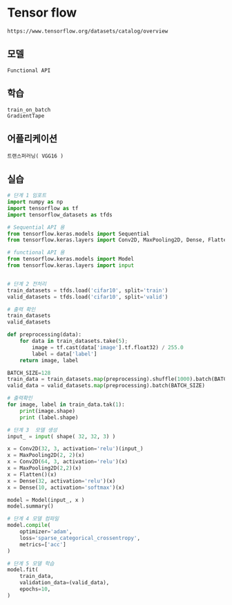 # Tensor flow
    https://www.tensorflow.org/datasets/catalog/overview

## 모델
    Functional API

## 학습
    train_on_batch
    GradientTape

## 어플리케이션
    트랜스퍼러닝( VGG16 )    

<!-- 
for data in train_datasets.take(5);
    image = tf.cast(data['image'].tf.float32) / 255.0
    label = data['label']

    # print(data['image'].shape)
    # print(data['label'])
    # print(data['image']) 
-->


## 실습
```Python
# 단계 1 임포트
import numpy as np
import tensorflow as tf
import tensorflow_datasets as tfds

# Sequential API 용
from tensorflow.keras.models import Sequential
from tensorflow.keras.layers import Conv2D, MaxPooling2D, Dense, Flatten

# functional API 용
from tensorflow.keras.models import Model
from tensorflow.keras.layers import input


# 단계 2 전처리
train_datasets = tfds.load('cifar10', split='train')
valid_datasets = tfds.load('cifar10', split='valid')

# 출력 확인
train_datasets  
valid_datasets

def preprocessing(data):
    for data in train_datasets.take(5);
        image = tf.cast(data['image'].tf.float32) / 255.0
        label = data['label']
    return image, label

BATCH_SIZE=128
train_data = train_datasets.map(preprocessing).shuffle(1000).batch(BATCH_SIZE)
valid_data = valid_datasets.map(preprocessing).batch(BATCH_SIZE)

# 출력확인
for image, label in train_data.tak(1):
    print(image.shape)
    print (label.shape)

# 단계 3  모델 생성
input_ = input( shape( 32, 32, 3) )

x = Conv2D(32, 3, activation='relu')(input_)
x = MaxPooling2D(2, 2)(x)
x = Conv2D(64, 3, activation='relu')(x)
x = MaxPooling2D(2,2)(x)
x = Flatten()(x)
x = Dense(32, activation='relu')(x)
x = Dense(10, activation='softmax')(x)

model = Model(input_, x )
model.summary()

# 단계 4 모델 컴파일
model.compile( 
    optimizer='adam', 
    loss='sparse_categorical_crossentropy', 
    metrics=['acc']
)

# 단계 5 모델 학습
model.fit( 
    train_data,
    validation_data=(valid_data),
    epochs=10,
)
































```